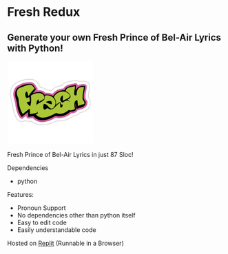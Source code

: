# Fresh Redux
## Generate your own Fresh Prince of Bel-Air Lyrics with Python!
<img src="fresh.PNG" alt="freshness" width="200"/>

Fresh Prince of Bel-Air Lyrics in just 87 Sloc!

Dependencies
- python

Features:
- Pronoun Support
- No dependencies other than python itself
- Easy to edit code
- Easily understandable code

Hosted on [Replit](https://replit.com/@yuckdevchan/freshredux#main.py) (Runnable in a Browser)
